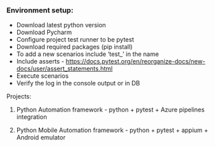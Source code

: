 
### Environment setup:
- Download latest python version
- Download Pycharm
- Configure project test runner to be pytest
- Download required packages (pip install)
- To add a new scenarios include ‘test_’ in the name
- Include asserts - https://docs.pytest.org/en/reorganize-docs/new-docs/user/assert_statements.html
- Execute scenarios
- Verify the log in the console output or in DB

Projects: 

1) Python Automation framework - python + pytest + Azure pipelines integration 

2) Python Mobile Automation framework - python + pytest + appium + Android emulator